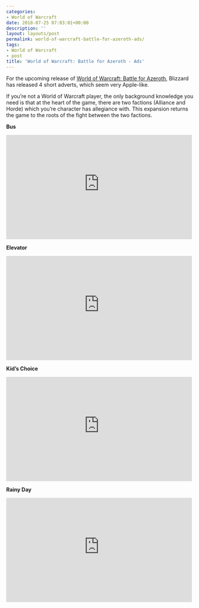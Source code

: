 ```yaml
---
categories:
- World of Warcraft
date: 2018-07-25 07:03:01+00:00
description: ''
layout: layouts/post
permalink: world-of-warcraft-battle-for-azeroth-ads/
tags:
- World of Warcraft
- post
title: 'World of Warcraft: Battle for Azeroth - Ads'
---
```


<p>For the upcoming release of <a href="https://worldofwarcraft.com/en-us/battle-for-azeroth">World of Warcraft: Battle for Azeroth</a>, Blizzard has released 4 short adverts, which seem very Apple-like.</p>
<p>If you’re not a World of Warcraft player, the only background knowledge you need is that at the heart of the game, there are two factions (Alliance and Horde) which you’re character has allegiance with. This expansion returns the game to the roots of the fight between the two factions.</p>
<p><strong>Bus</strong></p>
<p><iframe width="500" height="281" src="https://www.youtube-nocookie.com/embed/fUAOH7ex64k?feature=oembed" frameborder="0" allow="autoplay; encrypted-media" allowfullscreen></iframe></p>
<p><strong>Elevator</strong></p>
<p><iframe width="500" height="281" src="https://www.youtube-nocookie.com/embed/X0nREe8B1qI?feature=oembed" frameborder="0" allow="autoplay; encrypted-media" allowfullscreen></iframe></p>
<p><strong>Kid’s Choice</strong></p>
<p><iframe width="500" height="281" src="https://www.youtube-nocookie.com/embed/X0nREe8B1qI?feature=oembed" frameborder="0" allow="autoplay; encrypted-media" allowfullscreen></iframe></p>
<p><strong>Rainy Day</strong></p>
<p><iframe width="500" height="281" src="https://www.youtube-nocookie.com/embed/LB_X_GgNXMM?feature=oembed" frameborder="0" allow="autoplay; encrypted-media" allowfullscreen></iframe></p>
